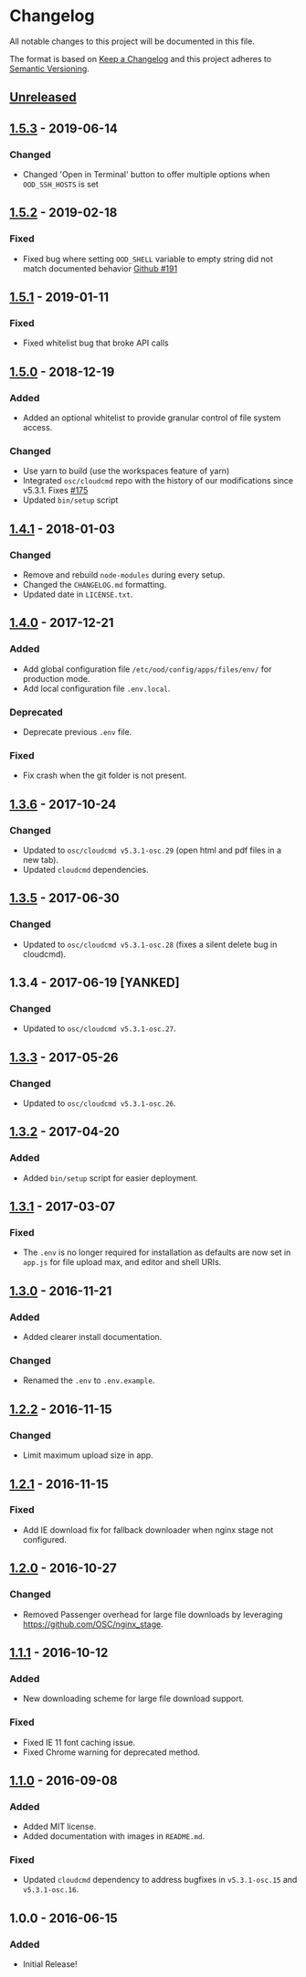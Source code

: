 # Changelog

All notable changes to this project will be documented in this file.

The format is based on [Keep a Changelog](http://keepachangelog.com/en/1.0.0/)
and this project adheres to [Semantic Versioning](http://semver.org/spec/v2.0.0.html).

## [Unreleased]
## [1.5.3] - 2019-06-14
### Changed
- Changed 'Open in Terminal' button to offer multiple options when `OOD_SSH_HOSTS` is set

## [1.5.2] - 2019-02-18
### Fixed
- Fixed bug where setting `OOD_SHELL` variable to empty string did not match documented behavior [Github #191](https://github.com/OSC/ood-fileexplorer/issues/191)

## [1.5.1] - 2019-01-11
### Fixed
- Fixed whitelist bug that broke API calls

## [1.5.0] - 2018-12-19
### Added
- Added an optional whitelist to provide granular control of file system access.

### Changed
- Use yarn to build (use the workspaces feature of yarn)
- Integrated `osc/cloudcmd` repo with the history of our modifications since v5.3.1. Fixes [#175](https://github.com/OSC/ood-fileexplorer/issues/175)
- Updated `bin/setup` script

## [1.4.1] - 2018-01-03
### Changed
- Remove and rebuild `node-modules` during every setup.
- Changed the `CHANGELOG.md` formatting.
- Updated date in `LICENSE.txt`.

## [1.4.0] - 2017-12-21
### Added
- Add global configuration file `/etc/ood/config/apps/files/env/` for
  production mode.
- Add local configuration file `.env.local`.

### Deprecated
- Deprecate previous `.env` file.

### Fixed
- Fix crash when the git folder is not present.

## [1.3.6] - 2017-10-24
### Changed
- Updated to `osc/cloudcmd v5.3.1-osc.29` (open html and pdf files in a new
  tab).
- Updated `cloudcmd` dependencies.

## [1.3.5] - 2017-06-30
### Changed
- Updated to `osc/cloudcmd v5.3.1-osc.28` (fixes a silent delete bug in
  cloudcmd).

## 1.3.4 - 2017-06-19 [YANKED]
### Changed
- Updated to `osc/cloudcmd v5.3.1-osc.27`.

## [1.3.3] - 2017-05-26
### Changed
- Updated to `osc/cloudcmd v5.3.1-osc.26`.

## [1.3.2] - 2017-04-20
### Added
- Added `bin/setup` script for easier deployment.

## [1.3.1] - 2017-03-07
### Fixed
- The `.env` is no longer required for installation as defaults are now set in
  `app.js` for file upload max, and editor and shell URIs.

## [1.3.0] - 2016-11-21
### Added
- Added clearer install documentation.

### Changed
- Renamed the `.env` to `.env.example`.

## [1.2.2] - 2016-11-15
### Changed
- Limit maximum upload size in app.

## [1.2.1] - 2016-11-15
### Fixed
- Add IE download fix for fallback downloader when nginx stage not configured.

## [1.2.0] - 2016-10-27
### Changed
- Removed Passenger overhead for large file downloads by leveraging
  https://github.com/OSC/nginx_stage.

## [1.1.1] - 2016-10-12
### Added
- New downloading scheme for large file download support.

### Fixed
- Fixed IE 11 font caching issue.
- Fixed Chrome warning for deprecated method.

## [1.1.0] - 2016-09-08
### Added
- Added MIT license.
- Added documentation with images in `README.md`.

### Fixed
- Updated `cloudcmd` dependency to address bugfixes in `v5.3.1-osc.15` and
  `v5.3.1-osc.16`.

## 1.0.0 - 2016-06-15
### Added
- Initial Release!

[Unreleased]: https://github.com/OSC/ood-fileexplorer/compare/v1.5.3...HEAD
[1.5.3]: https://github.com/OSC/ood-fileexplorer/compare/v1.5.2...v1.5.3
[1.5.2]: https://github.com/OSC/ood-fileexplorer/compare/v1.5.1...v1.5.2
[1.5.1]: https://github.com/OSC/ood-fileexplorer/compare/v1.5.0...v1.5.1
[1.5.0]: https://github.com/OSC/ood-fileexplorer/compare/v1.4.1...v1.5.0
[1.4.1]: https://github.com/OSC/ood-fileexplorer/compare/v1.4.0...v1.4.1
[1.4.0]: https://github.com/OSC/ood-fileexplorer/compare/v1.3.6...v1.4.0
[1.3.6]: https://github.com/OSC/ood-fileexplorer/compare/v1.3.5...v1.3.6
[1.3.5]: https://github.com/OSC/ood-fileexplorer/compare/v1.3.3...v1.3.5
[1.3.3]: https://github.com/OSC/ood-fileexplorer/compare/v1.3.2...v1.3.3
[1.3.2]: https://github.com/OSC/ood-fileexplorer/compare/v1.3.1...v1.3.2
[1.3.1]: https://github.com/OSC/ood-fileexplorer/compare/v1.3.0...v1.3.1
[1.3.0]: https://github.com/OSC/ood-fileexplorer/compare/v1.2.2...v1.3.0
[1.2.2]: https://github.com/OSC/ood-fileexplorer/compare/v1.2.1...v1.2.2
[1.2.1]: https://github.com/OSC/ood-fileexplorer/compare/v1.2.0...v1.2.1
[1.2.0]: https://github.com/OSC/ood-fileexplorer/compare/v1.1.1...v1.2.0
[1.1.1]: https://github.com/OSC/ood-fileexplorer/compare/v1.1.0...v1.1.1
[1.1.0]: https://github.com/OSC/ood-fileexplorer/compare/v1.0.0...v1.1.0
